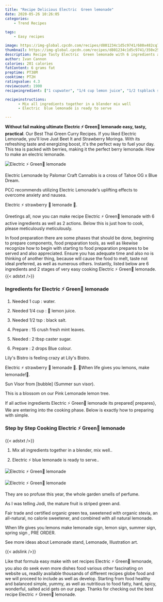 ```yaml
---
title: "Recipe Delicious Electric  Green lemonade"
date: 2020-05-26 10:26:05
categories:
    - Trend Recipes
    
tags:
    - Easy recipes

image: https://img-global.cpcdn.com/recipes/d801234c1d5c9741/680x482cq70/electric-⚡️-green🍋-lemonade-recipe-main-photo.jpg
thumbnail: https://img-global.cpcdn.com/recipes/d801234c1d5c9741/350x250cq70/electric-⚡️-green🍋-lemonade-recipe-main-photo.jpg
description: Recipe Tasty Electric  Green lemonade with 6 ingredients and 2 stages of easy cooking.
author: Ivan Cannon
calories: 201 calories
fatContent: 6 grams fat
preptime: PT38M
cooktime: PT2H
ratingvalue: 4.3
reviewcount: 1900
recipeingredient: ["1 cupwater", "1/4 cup lemon juice", "1/2 tspblack salt", "15 crush fresh mint leaves", "2 tbsp caster sugar", "2 drops Blue colour"]

recipeinstructions: 
      - Mix all ingredients together in a blender mix well 
      - Electric  blue lemonade is ready to serve

---
```




**Without fail making ultimate Electric ⚡️ Green🍋 lemonade easy, tasty, practical**. Our Best Thai Green Curry Recipes. If you liked Electric Lemonade, you&#39;ll love Just Beet It and Strawberry Moringa. With its refreshing taste and energizing boost, it&#39;s the perfect way to fuel your day. This tea is packed with berries, making it the perfect berry lemonade. How to make an electric lemonade.


![Electric ⚡️ Green🍋 lemonade](https://img-global.cpcdn.com/recipes/d801234c1d5c9741/680x482cq70/electric-⚡️-green🍋-lemonade-recipe-main-photo.jpg "Electric ⚡️ Green🍋 lemonade")



Electric Lemonade by Palomar Craft Cannabis is a cross of Tahoe OG x Blue Dream.

PCC recommends utilizing Electric Lemonade&#39;s uplifting effects to overcome anxiety and nausea.

Electric ⚡️ strawberry 🍓 lemonade 🍋.


Greetings all, now you can make recipe Electric ⚡️ Green🍋 lemonade with 6 active ingredients as well as 2 actions. Below this is just how to cook, please meticulously meticulously.

In food preparation there are some phases that should be done, beginning to prepare components, food preparation tools, as well as likewise recognize how to begin with starting to food preparation prepares to be served and also appreciated. Ensure you has adequate time and also no is thinking of another thing, because will cause the food to melt, taste not ideal preferred, as well as numerous others. Instantly, listed below are 6 ingredients and 2 stages of very easy cooking Electric ⚡️ Green🍋 lemonade.
{{< adstxt />}}

### Ingredients for Electric ⚡️ Green🍋 lemonade


1. Needed 1 cup : water.

1. Needed 1/4 cup : 🍋 lemon juice.

1. Needed 1/2 tsp : black salt.

1. Prepare  : 15 crush fresh mint leaves.

1. Needed  : 2 tbsp caster sugar.

1. Prepare  : 2 drops Blue colour.


Lily&#39;s Bistro is feeling crazy at Lily&#39;s Bistro.

Electric ⚡️ strawberry 🍓 lemonade 🍋. 🍋When life gives you lemons, make lemonade!🍋.

Sun Visor from [bubble] (Summer sun visor).

This is a blossom on our Pink Lemonade lemon tree.


If all active ingredients Electric ⚡️ Green🍋 lemonade its prepared| prepares}, We are entering into the cooking phase. Below is exactly how to preparing with simple.

### Step by Step Cooking Electric ⚡️ Green🍋 lemonade

{{< adstxt />}}


1. Mix all ingredients together in a blender, mix well..



1. Electric ⚡️ blue lemonade is ready to serve..



![Electric ⚡️ Green🍋 lemonade](https://img-global.cpcdn.com/steps/147feea9506aaaa5/160x128cq70/electric-⚡️-green🍋-lemonade-recipe-step-2-photo.jpg" "Electric ⚡️ Green🍋 lemonade")

![Electric ⚡️ Green🍋 lemonade](https://img-global.cpcdn.com/steps/fe6e3477b923dafe/160x128cq70/electric-⚡️-green🍋-lemonade-recipe-step-2-photo.jpg" "Electric ⚡️ Green🍋 lemonade")




They are so profuse this year, the whole garden smells of perfume.

As I was telling Jodi, the mature fruit is striped green and.

Fair trade and certified organic green tea, sweetened with organic stevia, an all-natural, no calorie sweetener, and combined with all natural lemonade.

When life gives you lemons make lemonade sign, lemon sign, summer sign, spring sign , PRE ORDER.

See more ideas about Lemonade stand, Lemonade, Illustration art.


{{< adslink />}}

Like that formula easy make with set recipes Electric ⚡️ Green🍋 lemonade, you also do seek even more dishes food various other fascinating on website us, readily available thousands of different recipes globe food and we will proceed to include as well as develop. Starting from food healthy and balanced simple, yummy, as well as nutritious to food fatty, hard, spicy, wonderful, salted acid gets on our page. Thanks for checking out the best recipe Electric ⚡️ Green🍋 lemonade.

